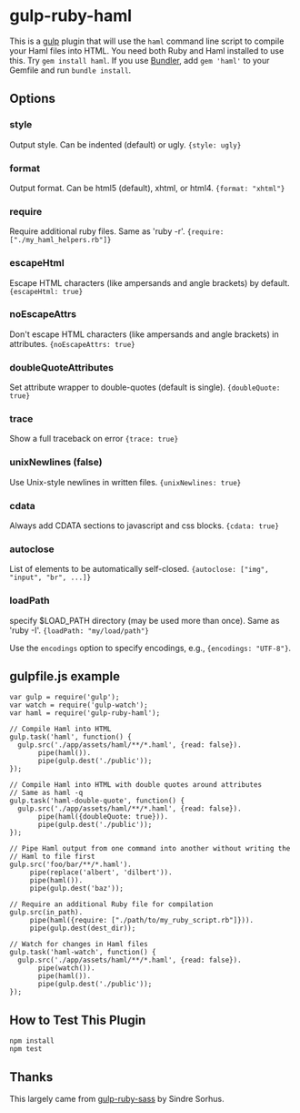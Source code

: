 # gulp-ruby-haml

This is a [gulp](http://gulpjs.com/) plugin that will use the `haml` command
line script to compile your Haml files into HTML. You need both Ruby and Haml
installed to use this. Try `gem install haml`. If you use
[Bundler](http://bundler.io/), add `gem 'haml'` to your Gemfile and run
`bundle install`.

## Options

### style
Output style. Can be indented (default) or ugly.
`{style: ugly}`

### format
Output format. Can be html5 (default), xhtml, or html4.
`{format: "xhtml"}`

### require
Require additional ruby files. Same as 'ruby -r'.
`{require: ["./my_haml_helpers.rb"]}`

### escapeHtml
Escape HTML characters (like ampersands and angle brackets) by default.
`{escapeHtml: true}`

### noEscapeAttrs
Don't escape HTML characters (like ampersands and angle brackets) in attributes.
`{noEscapeAttrs: true}`

### doubleQuoteAttributes
Set attribute wrapper to double-quotes (default is single).
`{doubleQuote: true}`

### trace
Show a full traceback on error
`{trace: true}`

### unixNewlines (false)
Use Unix-style newlines in written files.
`{unixNewlines: true}`

### cdata
Always add CDATA sections to javascript and css blocks.
`{cdata: true}`

### autoclose
List of elements to be automatically self-closed.
`{autoclose: ["img", "input", "br", ...]}`

### loadPath
specify $LOAD_PATH directory (may be used more than once). Same as 'ruby -I'.
`{loadPath: "my/load/path"}`

Use the `encodings` option to specify encodings, e.g., `{encodings: "UTF-8"}`.

## gulpfile.js example

    var gulp = require('gulp');
    var watch = require('gulp-watch');
    var haml = require('gulp-ruby-haml');

    // Compile Haml into HTML
    gulp.task('haml', function() {
      gulp.src('./app/assets/haml/**/*.haml', {read: false}).
           pipe(haml()).
           pipe(gulp.dest('./public'));
    });

    // Compile Haml into HTML with double quotes around attributes
    // Same as haml -q
    gulp.task('haml-double-quote', function() {
      gulp.src('./app/assets/haml/**/*.haml', {read: false}).
           pipe(haml({doubleQuote: true})).
           pipe(gulp.dest('./public'));
    });

    // Pipe Haml output from one command into another without writing the
    // Haml to file first
    gulp.src('foo/bar/**/*.haml').
         pipe(replace('albert', 'dilbert')).
         pipe(haml()).
         pipe(gulp.dest('baz'));

    // Require an additional Ruby file for compilation
    gulp.src(in_path).
         pipe(haml({require: ["./path/to/my_ruby_script.rb"]})).
         pipe(gulp.dest(dest_dir));

    // Watch for changes in Haml files
    gulp.task('haml-watch', function() {
      gulp.src('./app/assets/haml/**/*.haml', {read: false}).
           pipe(watch()).
           pipe(haml()).
           pipe(gulp.dest('./public'));
    });

## How to Test This Plugin

    npm install
    npm test

## Thanks

This largely came from [gulp-ruby-sass](https://github.com/sindresorhus/gulp-ruby-sass) by Sindre Sorhus.
